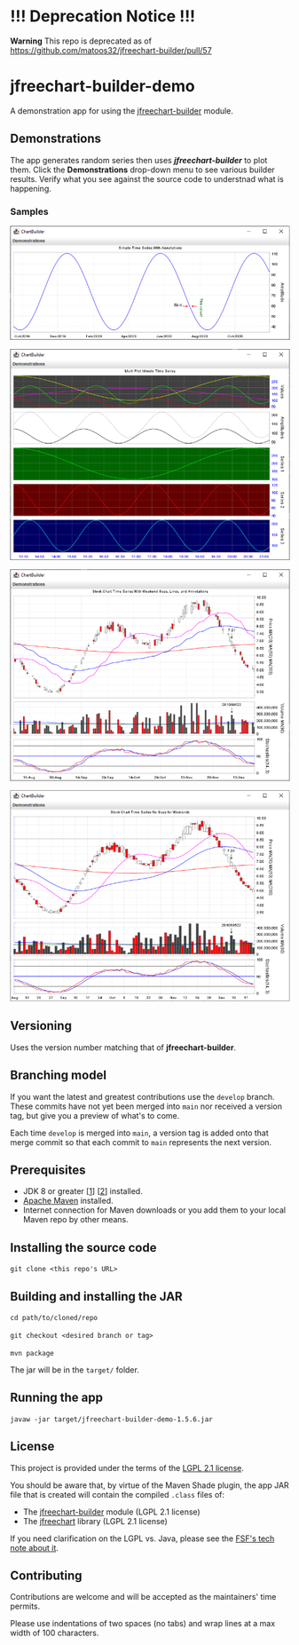 # !!! Deprecation Notice !!!
**Warning**
This repo is deprecated as of https://github.com/matoos32/jfreechart-builder/pull/57

# jfreechart-builder-demo

A demonstration app for using the [jfreechart-builder](https://github.com/matoos32/jfreechart-builder) module.


## Demonstrations

 The app generates random series then uses ***jfreechart-builder*** to plot them. Click the **Demonstrations** drop-down menu to see various builder results. Verify what you see against the source code to understnad what is happening.


### Samples

![A simple time series with annotations](./screenshots/simple-time-series-with-annotations.png "App screenshot")

![A multi-plot minute time series chart](./screenshots/multi-plot-minute-time-series.png "App screenshot")

![A stock chart time series chart with weekend gaps](./screenshots/stock-chart-time-series-weekend-gaps.png "App screenshot")

![A stock chart time series chart with no time gaps](./screenshots/stock-chart-time-series-no-time-gaps.png "App screenshot")


## Versioning

Uses the version number matching that of **jfreechart-builder**.


## Branching model

If you want the latest and greatest contributions use the `develop` branch. These commits have not yet been merged into `main` nor received a version tag, but give you a preview of what's to come.

Each time `develop` is merged into `main`, a version tag is added onto that merge commit so that each commit to `main` represents the next version.


## Prerequisites

* JDK 8 or greater [[1](https://openjdk.java.net/)] [[2](https://www.oracle.com/java/)] installed.
* [Apache Maven](https://maven.apache.org/) installed.
* Internet connection for Maven downloads or you add them to your local Maven repo by other means.


## Installing the source code

```
git clone <this repo's URL>
```


## Building and installing the JAR

```
cd path/to/cloned/repo

git checkout <desired branch or tag>

mvn package
```

The jar will be in the `target/` folder.


## Running the app

```
javaw -jar target/jfreechart-builder-demo-1.5.6.jar
```


## License

This project is provided under the terms of the [LGPL 2.1 license](./license-LGPL.txt).

You should be aware that, by virtue of the Maven Shade plugin, the app JAR file that is created will contain the compiled `.class` files of:

* The [jfreechart-builder](https://github.com/matoos32/jfreechart-builder) module (LGPL 2.1 license)
* The [jfreechart](https://github.com/jfree/jfreechart) library (LGPL 2.1 license)

If you need clarification on the LGPL vs. Java, please see the [FSF's tech note about it](https://www.gnu.org/licenses/lgpl-java.html).


## Contributing

Contributions are welcome and will be accepted as the maintainers' time permits.

Please use indentations of two spaces (no tabs) and wrap lines at a max width of 100 characters.
